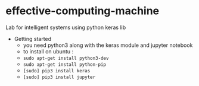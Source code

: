 # effective-computing-machine
Lab for intelligent systems using python keras lib


+ Getting started
  + you need python3 along with the keras module and jupyter notebook
  + to install on ubuntu :
  + `sudo apt-get install python3-dev`
  + `sudo apt-get install python-pip`
  + `[sudo] pip3 install keras`
  + `[sudo] pip3 install jupyter`